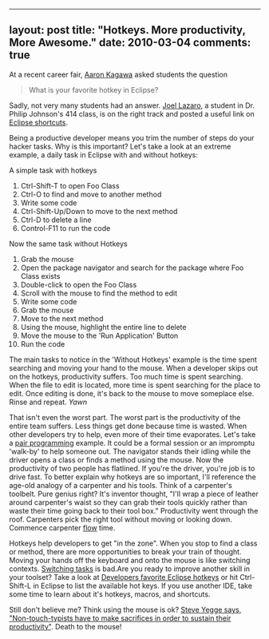 
---
layout: post
title: "Hotkeys. More productivity, More Awesome."
date: 2010-03-04
comments: true
---


At a recent career fair, [Aaron Kagawa][1] asked students the question

> What is your favorite hotkey in Eclipse?

Sadly, not very many students had an answer. [Joel Lazaro][2], a student in Dr. Philip Johnson's 414 
class, is on the right track and posted a useful link on [Eclipse shortcuts][3].

Being a productive developer means you trim the number of steps do your hacker tasks. Why is this 
important? Let's take a look at an extreme example, a daily task in Eclipse with and without hotkeys: 

A simple task with hotkeys 

1. Ctrl-Shift-T to open Foo Class 
2. Ctrl-O to find and move to another method 
3. Write some code 
4. Ctrl-Shift-Up/Down to move to the next method 
5. Ctrl-D to delete a line 
6. Control-F11 to run the code

Now the same task without Hotkeys 

1. Grab the mouse 
2. Open the package navigator and search for the package where Foo Class exists 
3. Double-click to open the Foo Class 
4. Scroll with the mouse to find the method to edit 
5. Write some code 
6. Grab the mouse 
7. Move to the next method 
8. Using the mouse, highlight the entire line to delete 
9. Move the mouse to the 'Run Application' Button 
10. Run the code

The main tasks to notice in the 'Without Hotkeys' example is the time spent searching and moving your hand 
to the mouse. When a developer skips out on the hotkeys, productivity suffers. Too much time is spent 
searching. When the file to edit is located, more time is spent searching for the place to edit. Once 
editing is done, it's back to the mouse to move someplace else. Rinse and repeat. *Yawn*

That isn't even the worst part. The worst part is the productivity of the entire team suffers. Less things get done because time is wasted. When other developers try to help, even more of their time 
evaporates. Let's take a [pair programming][4] example. It could be a formal session or an impromptu 
'walk-by' to help someone out. The navigator stands their idling while the driver opens a class or finds 
a method using the mouse. Now the productivity of two people has flatlined. If you're the driver, you're 
job is to drive fast. To better explain why hotkeys are so important, I'll reference the age-old analogy 
of a carpenter and his tools. Think of a carpenter's toolbelt. Pure genius right? It's inventor thought, 
"I'll wrap a piece of leather around carpenter's waist so they can grab their tools quickly rather than 
waste their time going back to their tool box." Productivity went through the roof. Carpenters pick the 
right tool without moving or looking down. Commence carpenter [flow][5] time.

Hotkeys help developers to get "in the zone". When you stop to find a class or method, there are more 
opportunities to break your train of thought. Moving your hands off the keyboard and onto the mouse is 
like switching contexts. [Switching tasks][6] is bad.Are you ready to improve another skill in your 
toolset? Take a look at [Developers favorite Eclipse hotkeys][7] or hit Ctrl-Shift-L in Eclipse to list 
the available hot keys. If you use another IDE, take some time to learn about it's hotkeys, macros, and 
shortcuts.

Still don't believe me? Think using the mouse is ok? [Steve Yegge says, "Non-touch-typists have to make sacrifices in order to sustain their productivity"][8]. Death to the mouse!


  [1]: http://kagawaa.blogspot.com/
  [2]: http://djplazaro.blogspot.com/
  [3]: http://groups.google.com/group/uh-dorm-energy-competition-2010/browse_thread/thread/5a13ac6a7a299efa?pli=1
  [4]: http://en.wikipedia.org/wiki/Pair_programming
  [5]: http://en.wikipedia.org/wiki/Flow_(psychology)
  [6]: http://www.joelonsoftware.com/articles/fog0000000022.html
  [7]: http://stackoverflow.com/questions/98220/what-is-your-favorite-hot-key-in-eclipse
  [8]: http://steve-yegge.blogspot.com/2008/09/programmings-dirtiest-little-secret.html
  [9]: http://www.mousefeed.com/%22
  [10]: http://eclim.org/
